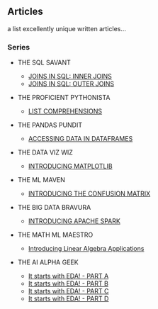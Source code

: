 ## Articles

a list excellently unique written articles...

### Series

- THE SQL SAVANT
  - [JOINS IN SQL: INNER JOINS](https://dev.to/iamjoynwachukwu/the-sql-savant-inner-joins-in-sql-37ak)
  - [JOINS IN SQL: OUTER JOINS](https://dev.to/joyadauche/the-sql-savant-outer-joins-in-sql-1gfa)
  
- THE PROFICIENT PYTHONISTA
  - [LIST COMPREHENSIONS](https://dev.to/iamjoynwachukwu/the-proficient-pythonista-list-comprehensions-3c3)

- THE PANDAS PUNDIT
  - [ACCESSING DATA IN DATAFRAMES](https://dev.to/iamjoynwachukwu/the-pandas-pundit-accessing-data-in-dataframes-4164)

- THE DATA VIZ WIZ
  - [INTRODUCING MATPLOTLIB](https://dev.to/iamjoynwachukwu/the-data-viz-wiz-introducing-matplotlib-54g5)
  
- THE ML MAVEN
  - [INTRODUCING THE CONFUSION MATRIX](https://dev.to/iamjoynwachukwu/the-ml-maven-introducing-the-confusion-matrix-1de7)

- THE BIG DATA BRAVURA
  - [INTRODUCING APACHE SPARK](https://dev.to/iamjoynwachukwu/the-big-data-bravura-introducing-apache-spark-2od)
- THE MATH ML MAESTRO
  - [Introducing Linear Algebra Applications](https://dev.to/iamjoynwachukwu/the-math-ml-maestro-introducing-linear-algebra-applications-1imb)
- THE AI ALPHA GEEK
  - [It starts with EDA! - PART A](https://dev.to/iamjoynwachukwu/the-ai-alpha-geek-it-starts-with-eda-part-a-2l1i)
  - [It starts with EDA! - PART B](https://dev.to/iamjoynwachukwu/the-ai-alpha-geek-it-starts-with-eda-part-b-8l3)
  - [It starts with EDA! - PART C](https://dev.to/iamjoynwachukwu/the-ai-alpha-geek-it-starts-with-eda-part-c-2nle)
  - [It starts with EDA! - PART D](https://dev.to/iamjoynwachukwu/the-ai-alpha-geek-it-starts-with-eda-part-d-hk9)
